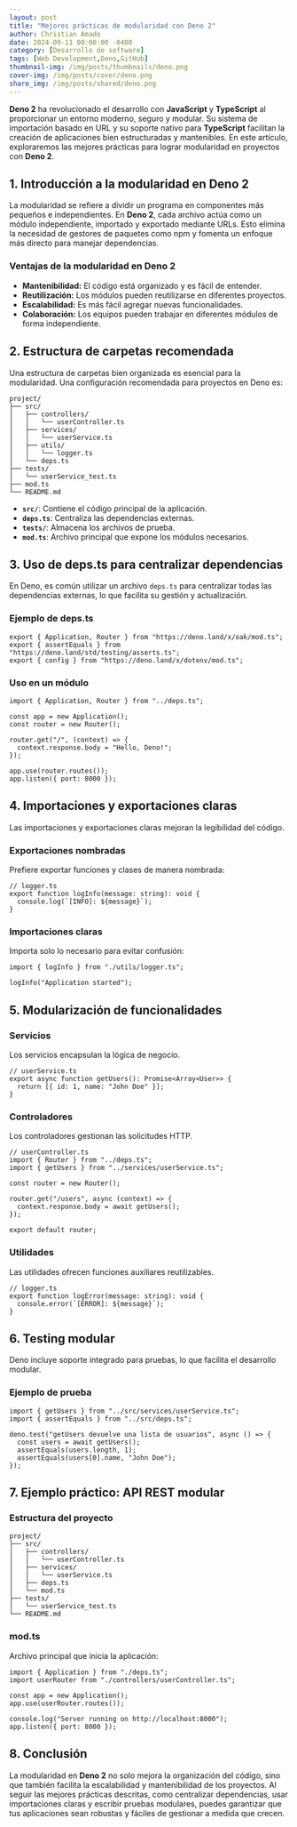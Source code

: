 ```yaml
---
layout: post
title: "Mejores prácticas de modularidad con Deno 2"
author: Christian Amado
date: 2024-09-11 00:00:00 -0400
category: [Desarrollo de software]
tags: [Web Development,Deno,GitHub]
thumbnail-img: /img/posts/thumbnails/deno.png
cover-img: /img/posts/cover/deno.png
share_img: /img/posts/shared/deno.png
---
```


**Deno 2** ha revolucionado el desarrollo con **JavaScript** y **TypeScript** al proporcionar un entorno moderno, seguro y modular. Su sistema de importación basado en URL y su soporte nativo para **TypeScript** facilitan la creación de aplicaciones bien estructuradas y mantenibles. En este artículo, exploraremos las mejores prácticas para lograr modularidad en proyectos con **Deno 2**.

<!--more-->

## 1. Introducción a la modularidad en Deno 2

La modularidad se refiere a dividir un programa en componentes más pequeños e independientes. En **Deno 2**, cada archivo actúa como un módulo independiente, importado y exportado mediante URLs. Esto elimina la necesidad de gestores de paquetes como npm y fomenta un enfoque más directo para manejar dependencias.

### Ventajas de la modularidad en Deno 2
- **Mantenibilidad:** El código está organizado y es fácil de entender.
- **Reutilización:** Los módulos pueden reutilizarse en diferentes proyectos.
- **Escalabilidad:** Es más fácil agregar nuevas funcionalidades.
- **Colaboración:** Los equipos pueden trabajar en diferentes módulos de forma independiente.

## 2. Estructura de carpetas recomendada

Una estructura de carpetas bien organizada es esencial para la modularidad. Una configuración recomendada para proyectos en Deno es:

```
project/
├── src/
│   ├── controllers/
│   │   └── userController.ts
│   ├── services/
│   │   └── userService.ts
│   ├── utils/
│   │   └── logger.ts
│   └── deps.ts
├── tests/
│   └── userService_test.ts
├── mod.ts
└── README.md
```

- **`src/`**: Contiene el código principal de la aplicación.
- **`deps.ts`**: Centraliza las dependencias externas.
- **`tests/`**: Almacena los archivos de prueba.
- **`mod.ts`**: Archivo principal que expone los módulos necesarios.

## 3. Uso de deps.ts para centralizar dependencias

En Deno, es común utilizar un archivo `deps.ts` para centralizar todas las dependencias externas, lo que facilita su gestión y actualización.

### Ejemplo de deps.ts
```
export { Application, Router } from "https://deno.land/x/oak/mod.ts";
export { assertEquals } from "https://deno.land/std/testing/asserts.ts";
export { config } from "https://deno.land/x/dotenv/mod.ts";
```

### Uso en un módulo
```
import { Application, Router } from "../deps.ts";

const app = new Application();
const router = new Router();

router.get("/", (context) => {
  context.response.body = "Hello, Deno!";
});

app.use(router.routes());
app.listen({ port: 8000 });
```

## 4. Importaciones y exportaciones claras

Las importaciones y exportaciones claras mejoran la legibilidad del código.

### Exportaciones nombradas
Prefiere exportar funciones y clases de manera nombrada:
```
// logger.ts
export function logInfo(message: string): void {
  console.log(`[INFO]: ${message}`);
}
```

### Importaciones claras
Importa solo lo necesario para evitar confusión:
```
import { logInfo } from "./utils/logger.ts";

logInfo("Application started");
```

## 5. Modularización de funcionalidades

### Servicios
Los servicios encapsulan la lógica de negocio.

```
// userService.ts
export async function getUsers(): Promise<Array<User>> {
  return [{ id: 1, name: "John Doe" }];
}
```

### Controladores
Los controladores gestionan las solicitudes HTTP.

```
// userController.ts
import { Router } from "../deps.ts";
import { getUsers } from "../services/userService.ts";

const router = new Router();

router.get("/users", async (context) => {
  context.response.body = await getUsers();
});

export default router;
```

### Utilidades
Las utilidades ofrecen funciones auxiliares reutilizables.

```
// logger.ts
export function logError(message: string): void {
  console.error(`[ERROR]: ${message}`);
}
```

## 6. Testing modular

Deno incluye soporte integrado para pruebas, lo que facilita el desarrollo modular.

### Ejemplo de prueba
```
import { getUsers } from "../src/services/userService.ts";
import { assertEquals } from "../src/deps.ts";

deno.test("getUsers devuelve una lista de usuarios", async () => {
  const users = await getUsers();
  assertEquals(users.length, 1);
  assertEquals(users[0].name, "John Doe");
});
```

## 7. Ejemplo práctico: API REST modular

### Estructura del proyecto
```
project/
├── src/
│   ├── controllers/
│   │   └── userController.ts
│   ├── services/
│   │   └── userService.ts
│   ├── deps.ts
│   └── mod.ts
├── tests/
│   └── userService_test.ts
└── README.md
```

### mod.ts
Archivo principal que inicia la aplicación:

```
import { Application } from "./deps.ts";
import userRouter from "./controllers/userController.ts";

const app = new Application();
app.use(userRouter.routes());

console.log("Server running on http://localhost:8000");
app.listen({ port: 8000 });
```

## 8. Conclusión

La modularidad en **Deno 2** no solo mejora la organización del código, sino que también facilita la escalabilidad y mantenibilidad de los proyectos. Al seguir las mejores prácticas descritas, como centralizar dependencias, usar importaciones claras y escribir pruebas modulares, puedes garantizar que tus aplicaciones sean robustas y fáciles de gestionar a medida que crecen.